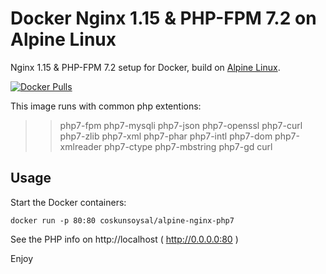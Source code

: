 Docker Nginx 1.15 & PHP-FPM 7.2 on Alpine Linux
==============================================
Nginx 1.15 & PHP-FPM 7.2 setup for Docker, build on [Alpine Linux](http://www.alpinelinux.org/).

[![Docker Pulls](https://img.shields.io/docker/pulls/coskunsoysal/alpine-nginx-php7.svg)](https://hub.docker.com/r/coskunsoysal/alpine-nginx-php7/)

This image runs with common php extentions:
>>   php7-fpm php7-mysqli php7-json php7-openssl php7-curl 
>>   php7-zlib php7-xml php7-phar php7-intl php7-dom php7-xmlreader php7-ctype 
>>   php7-mbstring php7-gd curl


Usage
-----
Start the Docker containers:

    docker run -p 80:80 coskunsoysal/alpine-nginx-php7

See the PHP info on http://localhost ( http://0.0.0.0:80 )

Enjoy

